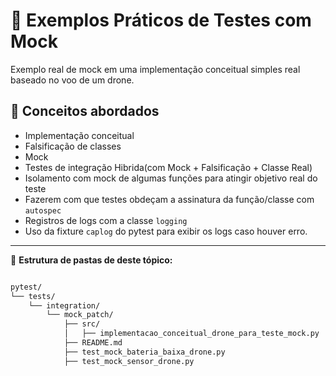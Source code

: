 # 🧪 Exemplos Práticos de Testes com Mock

Exemplo real de mock em uma implementação conceitual simples real baseado no voo de um drone.

## 📘 Conceitos abordados

- Implementação conceitual
- Falsificação de classes
- Mock
- Testes de integração Hibrida(com Mock + Falsificação + Classe Real)
- Isolamento com mock de algumas funções para atingir objetivo real do teste
- Fazerem com que testes obdeçam a assinatura da função/classe com `autospec`
- Registros de logs com a classe `logging`
- Uso da fixture `caplog` do pytest para exibir os logs caso houver erro.

---

📂 **Estrutura de pastas de deste tópico:**

```sh

pytest/
└── tests/
    └── integration/
        └── mock_patch/
            ├── src/
            │   ├── implementacao_conceitual_drone_para_teste_mock.py
            ├── README.md
            ├── test_mock_bateria_baixa_drone.py
            ├── test_mock_sensor_drone.py
```